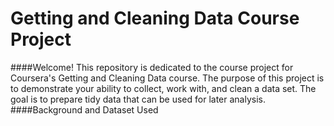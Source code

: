 # Getting and Cleaning Data Course Project
####Welcome!
This repository is dedicated to the course project for Coursera's Getting and Cleaning Data course. The purpose of this project is to demonstrate your ability to collect, work with, and clean a data set. The goal is to prepare tidy data that can be used for later analysis.
####Background and Dataset Used
